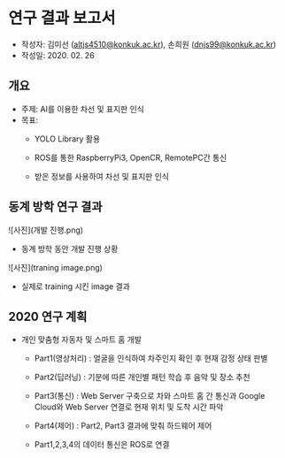 # 연구 결과 보고서
- 작성자: 김미선 (altjs4510@konkuk.ac.kr), 손희원 (dnjs99@konkuk.ac.kr)
- 작성일: 2020. 02. 26

## 개요
- 주제: AI를 이용한 차선 및 표지판 인식
- 목표: 
    - YOLO Library 활용

    - ROS를 통한 RaspberryPi3, OpenCR, RemotePC간 통신

    - 받은 정보를 사용하여 차선 및 표지판 인식

## 동계 방학 연구 결과
![사진](개발 진행.png)
- 동계 방학 동안 개발 진행 상황


![사진](traning image.png)
- 실제로 training 시킨 image 결과

## 2020 연구 계획
- 개인 맞춤형 자동차 및 스마트 홈 개발

    - Part1(영상처리) : 얼굴을 인식하여 차주인지 확인 후 현재 감정 상태 판별

    - Part2(딥러닝) : 기분에 따른 개인별 패턴 학습 후 음악 및 장소 추천

    - Part3(통신) : Web Server 구축으로 차와 스마트 홈 간 통신과 Google Cloud와 Web Server 연결로 현재 위치 및 도착 시간 파악

    - Part4(제어) : Part2, Part3 결과에 맞춰 하드웨어 제어

    - Part1,2,3,4의 데이터 통신은 ROS로 연결
